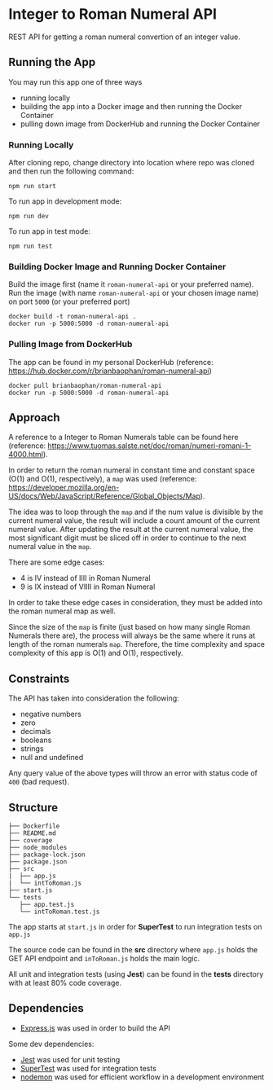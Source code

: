# Integer to Roman Numeral API

REST API for getting a roman numeral convertion of an integer value.

## Running the App

You may run this app one of three ways 
- running locally
- building the app into a Docker image and then running the Docker Container
- pulling down image from DockerHub and running the Docker Container

### Running Locally

After cloning repo, change directory into location where repo was cloned and then run the following command:

    npm run start

To run app in development mode:

    npm run dev
    
To run app in test mode:

    npm run test
  
### Building Docker Image and Running Docker Container

Build the image first (name it `roman-numeral-api` or your preferred name). Run the image (with name `roman-numeral-api` or your chosen image name) on port `5000` (or your preferred port)

    docker build -t roman-numeral-api .
    docker run -p 5000:5000 -d roman-numeral-api
  
### Pulling Image from DockerHub

The app can be found in my personal DockerHub (reference: https://hub.docker.com/r/brianbaophan/roman-numeral-api)

    docker pull brianbaophan/roman-numeral-api
    docker run -p 5000:5000 -d roman-numeral-api

## Approach

A reference to a Integer to Roman Numerals table can be found here (reference: https://www.tuomas.salste.net/doc/roman/numeri-romani-1-4000.html).

In order to return the roman numeral in constant time and constant space (O(1) and O(1), respectively), a `map` was used (reference: https://developer.mozilla.org/en-US/docs/Web/JavaScript/Reference/Global_Objects/Map). 

The idea was to loop through the `map` and if the num value is divisible by the current numeral value, the result will include a count amount of the current numeral value. After updating the result at the current numeral value, the most significant digit must be sliced off in order to continue to the next numeral value in the `map`. 

There are some edge cases:
- 4 is IV instead of IIII in Roman Numeral
- 9 is IX instead of VIIII in Roman Numeral

In order to take these edge cases in consideration, they must be added into the roman numeral map as well. 

Since the size of the `map` is finite (just based on how many single Roman Numerals there are), the process will always be the same where it runs at length of the roman numerals `map`. Therefore, the time complexity and space complexity of this app is O(1) and O(1), respectively. 

## Constraints

The API has taken into consideration the following:
- negative numbers
- zero
- decimals
- booleans
- strings
- null and undefined

Any query value of the above types will throw an error with status code of `400` (bad request).

## Structure

    ├── Dockerfile
    ├── README.md
    ├── coverage
    ├── node_modules
    ├── package-lock.json
    ├── package.json
    ├── src
    |  ├── app.js
    |  └── intToRoman.js
    ├── start.js
    └── tests
       ├── app.test.js
       └── intToRoman.test.js
       
The app starts at `start.js` in order for **SuperTest** to run integration tests on `app.js`

The source code can be found in the **src** directory where `app.js` holds the GET API endpoint and `inToRoman.js` holds the main logic.

All unit and integration tests (using **Jest**) can be found in the **tests** directory with at least 80% code coverage. 

## Dependencies

- [Express.js](https://expressjs.com/) was used in order to build the API 

Some dev dependencies:

- [Jest](https://jestjs.io/) was used for unit testing
- [SuperTest](https://www.npmjs.com/package/supertest) was used for integration tests
- [nodemon](https://nodemon.io/) was used for efficient workflow in a development environment
